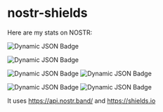 # nostr-shields

Here are my stats on NOSTR:

![Dynamic JSON Badge](https://img.shields.io/badge/dynamic/json?url=https%3A%2F%2Fapi.nostr.band%2Fv0%2Fstats%2Fprofile%2F3e294d2fd339bb16a5403a86e3664947dd408c4d87a0066524f8a573ae53ca8e&query=%24%5B%22stats%22%5D%5B%223e294d2fd339bb16a5403a86e3664947dd408c4d87a0066524f8a573ae53ca8e%22%5D%5B%22pubkey%22%5D&label=Hex%20Pubkey&color=%23BF40BF)

![Dynamic JSON Badge](https://img.shields.io/badge/dynamic/json?url=https%3A%2F%2Fapi.nostr.band%2Fv0%2Fstats%2Fprofile%2F3e294d2fd339bb16a5403a86e3664947dd408c4d87a0066524f8a573ae53ca8e&query=%24%5B%22stats%22%5D%5B%223e294d2fd339bb16a5403a86e3664947dd408c4d87a0066524f8a573ae53ca8e%22%5D%5B%22pub_note_count%22%5D&label=Notes)

![Dynamic JSON Badge](https://img.shields.io/badge/dynamic/json?url=https%3A%2F%2Fapi.nostr.band%2Fv0%2Fstats%2Fprofile%2F3e294d2fd339bb16a5403a86e3664947dd408c4d87a0066524f8a573ae53ca8e&query=%24%5B%22stats%22%5D%5B%223e294d2fd339bb16a5403a86e3664947dd408c4d87a0066524f8a573ae53ca8e%22%5D%5B%22followers_pubkey_count%22%5D&label=Followers)
![Dynamic JSON Badge](https://img.shields.io/badge/dynamic/json?url=https%3A%2F%2Fapi.nostr.band%2Fv0%2Fstats%2Fprofile%2F3e294d2fd339bb16a5403a86e3664947dd408c4d87a0066524f8a573ae53ca8e&query=%24%5B%22stats%22%5D%5B%223e294d2fd339bb16a5403a86e3664947dd408c4d87a0066524f8a573ae53ca8e%22%5D%5B%22pub_following_pubkey_count%22%5D&label=Following)

![Dynamic JSON Badge](https://img.shields.io/badge/dynamic/json?url=https%3A%2F%2Fapi.nostr.band%2Fv0%2Fstats%2Fprofile%2F3e294d2fd339bb16a5403a86e3664947dd408c4d87a0066524f8a573ae53ca8e&query=%24%5B%22stats%22%5D%5B%223e294d2fd339bb16a5403a86e3664947dd408c4d87a0066524f8a573ae53ca8e%22%5D%5B%22zaps_sent%22%5D%5B%22msats%22%5D&logo=bitcoin&label=Sent%20miliSats&color=%23FF9900)
![Dynamic JSON Badge](https://img.shields.io/badge/dynamic/json?url=https%3A%2F%2Fapi.nostr.band%2Fv0%2Fstats%2Fprofile%2F3e294d2fd339bb16a5403a86e3664947dd408c4d87a0066524f8a573ae53ca8e&query=%24%5B%22stats%22%5D%5B%223e294d2fd339bb16a5403a86e3664947dd408c4d87a0066524f8a573ae53ca8e%22%5D%5B%22zaps_received%22%5D%5B%22msats%22%5D&logo=bitcoin&label=Received%20miliSats&color=%23FF9900)




It uses https://api.nostr.band/ and https://shields.io
